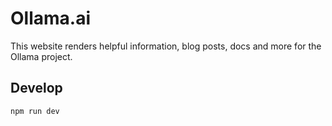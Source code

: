 # Ollama.ai

This website renders helpful information, blog posts, docs and more for the Ollama project.

## Develop

```bash
npm run dev
```

